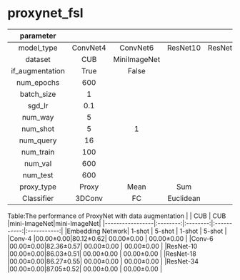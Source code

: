 # proxynet_fsl

|parameter        |          |             |             |             |             |
|:---------------:|:--------:|:-----------:|:-----------:|:-----------:|:-----------:|
|model_type       |ConvNet4  |ConvNet6     |   ResNet10  |   ResNet18  |   ResNet34  |
|dataset          |CUB       |MiniImageNet |             |             |             |
|if_augmentation  |True      |False        |             |             |             |
|num_epochs       |600       |             |             |             |             |
|batch_size       |1         |             |             |             |             |
|sgd_lr           |0.1       |             |             |             |             |
|num_way          |5         |             |             |             |             |
|num_shot         |5         |1            |             |             |             |
|num_query        |16        |             |             |             |             |
|num_train        |100       |             |             |             |             |
|num_val          |600       |             |             |             |             |
|num_test         |600       |             |             |             |             |
|proxy_type       |Proxy     |Mean         |     Sum     |             |             |
|Classifier       |3DConv    |FC           |  Euclidean  |             |             |

Table:The performance of ProxyNet with data augmentation
|                 |    CUB   |    CUB   |mini-ImageNet|mini-ImageNet|
|-----------------|:--------:|:--------:|:-----------:|:-----------:|
|Embedding Network|  1-shot  |  5-shot  |    1-shot   |    5-shot   |
|Conv-4           |00.00±0.00|80.12±0.62|  00.00±0.00 |  00.00±0.00 |
|Conv-6           |00.00±0.00|82.36±0.57|  00.00±0.00 |  00.00±0.00 |
|ResNet-10        |00.00±0.00|86.03±0.51|  00.00±0.00 |  00.00±0.00 |
|ResNet-18        |00.00±0.00|86.27±0.55|  00.00±0.00 |  00.00±0.00 |
|ResNet-34        |00.00±0.00|87.05±0.52|  00.00±0.00 |  00.00±0.00 |
